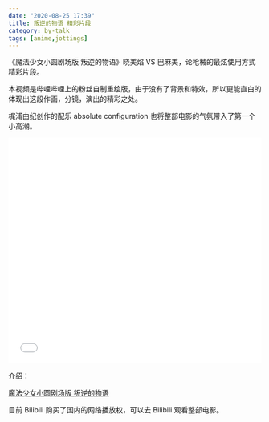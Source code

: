 ```yaml
---
date: "2020-08-25 17:39"
title: 叛逆的物语 精彩片段
category: by-talk
tags: [anime,jottings]
---
```

《魔法少女小圆剧场版 叛逆的物语》晓美焰 VS 巴麻美，论枪械的最炫使用方式精彩片段。

<!-- more -->

<meting-js server="netease" type="song" id="28341382" autoplay="ture" volume="0.3" loop="none" mutex="false">
</meting-js>

本视频是哔哩哔哩上的粉丝自制重绘版，由于没有了背景和特效，所以更能直白的体现出这段作画，分镜，演出的精彩之处。

梶浦由纪创作的配乐 absolute configuration 也将整部电影的气氛带入了第一个小高潮。

<iframe src="//player.bilibili.com/player.html?aid=669265168&amp;cid=227722922&amp;page=1&amp;high_quality=1&amp;danmaku=0" allowfullscreen="allowfullscreen" width="100%" height="450" scrolling="no" frameborder="0" sandbox="allow-top-navigation allow-same-origin allow-forms allow-scripts" class="bilivideo"></iframe>


介绍：

[魔法少女小圆剧场版 叛逆的物语](https://mysteriouspreserve.com/by-talk/2020/07/20/Puella-Magi-Madoka-Magica-Rebellion/)


目前 Bilibili 购买了国内的网络播放权，可以去 Bilibili 观看整部电影。

<script src="{{ site.baseurl }}/assets/js/adjust.js">
